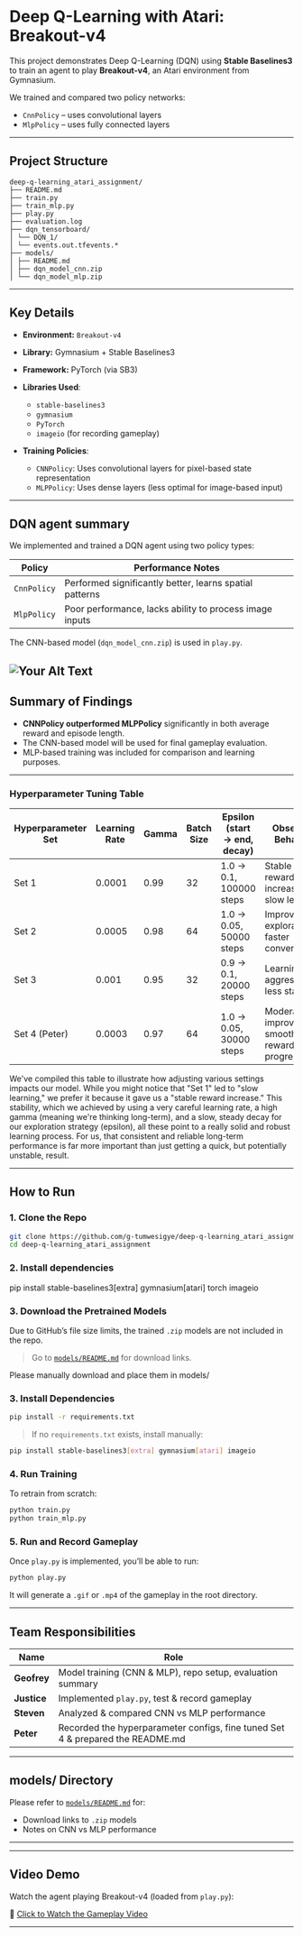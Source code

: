 # Deep Q-Learning with Atari: Breakout-v4

This project demonstrates Deep Q-Learning (DQN) using **Stable Baselines3** to train an agent to play **Breakout-v4**, an Atari environment from Gymnasium.

We trained and compared two policy networks:
- `CnnPolicy` – uses convolutional layers
- `MlpPolicy` – uses fully connected layers 

---

##  Project Structure

```
deep-q-learning_atari_assignment/
├── README.md 
├── train.py 
├── train_mlp.py 
├── play.py 
├── evaluation.log 
├── dqn_tensorboard/
│ └── DQN_1/
│ └── events.out.tfevents.*
├── models/ 
│ ├── README.md
│ ├── dqn_model_cnn.zip 
│ └── dqn_model_mlp.zip             
````

---

## Key Details
- **Environment:** `Breakout-v4`
- **Library:** Gymnasium + Stable Baselines3
- **Framework:** PyTorch (via SB3)
- **Libraries Used**:
  - `stable-baselines3`
  - `gymnasium`
  - `PyTorch`
  - `imageio` (for recording gameplay)

- **Training Policies**:
  - `CNNPolicy`: Uses convolutional layers for pixel-based state representation
  - `MLPPolicy`: Uses dense layers (less optimal for image-based input)

---

## DQN agent summary

We implemented and trained a DQN agent using two policy types:

| Policy      | Performance Notes                                           |
|-------------|-------------------------------------------------------------|
| `CnnPolicy` | Performed significantly better, learns spatial patterns     |
| `MlpPolicy` | Poor performance, lacks ability to process image inputs     |

The CNN-based model (`dqn_model_cnn.zip`) is used in `play.py`.

![Your Alt Text](models/Model%20Comparison.png)
---

## Summary of Findings

- **CNNPolicy outperformed MLPPolicy** significantly in both average reward and episode length.
- The CNN-based model will be used for final gameplay evaluation.
- MLP-based training was included for comparison and learning purposes.

---

### Hyperparameter Tuning Table

| Hyperparameter Set | Learning Rate | Gamma | Batch Size | Epsilon (start → end, decay) | Observed Behavior                                |
|--------------------|---------------|--------|------------|-------------------------------|--------------------------------------------------|
| Set 1              | 0.0001        | 0.99   | 32         | 1.0 → 0.1, 100000 steps        | Stable reward increase, slow learning            |
| Set 2              | 0.0005        | 0.98   | 64         | 1.0 → 0.05, 50000 steps        | Improved exploration, faster convergence         |
| Set 3              | 0.001         | 0.95   | 32         | 0.9 → 0.1, 20000 steps         | Learning too aggressive, less stability          |
| Set 4 (Peter)      | 0.0003        | 0.97   | 64         | 1.0 → 0.05, 30000 steps        | Moderate improvement, smooth reward progression  |

We've compiled this table to illustrate how adjusting various settings impacts our model. While you might notice that "Set 1" led to "slow learning," we prefer it because it gave us a "stable reward increase." This stability, which we achieved by using a very careful learning rate, a high gamma (meaning we're thinking long-term), and a slow, steady decay for our exploration strategy (epsilon), all these point to a really solid and robust learning process. For us, that consistent and reliable long-term performance is far more important than just getting a quick, but potentially unstable, result.

---

## How to Run

### 1. Clone the Repo

```bash
git clone https://github.com/g-tumwesigye/deep-q-learning_atari_assignment.git
cd deep-q-learning_atari_assignment
````

### 2. Install dependencies
pip install stable-baselines3[extra] gymnasium[atari] torch imageio

### 3. Download the Pretrained Models

Due to GitHub’s file size limits, the trained `.zip` models are not included in the repo.

> Go to [`models/README.md`](models/README.md) for download links.

Please manually download and place them in models/

### 3. Install Dependencies

```bash
pip install -r requirements.txt
```

> If no `requirements.txt` exists, install manually:

```bash
pip install stable-baselines3[extra] gymnasium[atari] imageio
```

### 4. Run Training 

To retrain from scratch:

```bash
python train.py       
python train_mlp.py   
```

### 5. Run and Record Gameplay

Once `play.py` is implemented, you’ll be able to run:

```bash
python play.py
```

It will generate a `.gif` or `.mp4` of the gameplay in the root directory.

---

## Team Responsibilities

| Name                | Role                                                       |
| ------------------- | ---------------------------------------------------------- |
| **Geofrey**         | Model training (CNN & MLP), repo setup, evaluation summary |
| **Justice**         | Implemented `play.py`, test & record gameplay                |
| **Steven**          | Analyzed & compared CNN vs MLP performance                   |
| **Peter**           | Recorded the hyperparameter configs, fine tuned Set 4 & prepared the README.md |


---

## models/ Directory

Please refer to [`models/README.md`](models/README.md) for:

* Download links to `.zip` models
* Notes on CNN vs MLP performance

---
---

## Video Demo

Watch the agent playing Breakout-v4 (loaded from `play.py`):

🔗 [Click to Watch the Gameplay Video](https://youtu.be/7NKadKI9rng)

---
